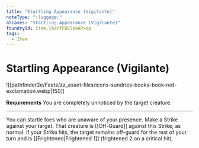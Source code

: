 ```yaml
---
title: "Startling Appearance (Vigilante)"
noteType: ":luggage:"
aliases: "Startling Appearance (Vigilante)"
foundryId: Item.iAaYfFBE5p4APxop
tags:
  - Item
---
```


# Startling Appearance (Vigilante)
![[pathfinder2e/Feats/zz_asset-files/icons-sundries-books-book-red-exclamation.webp|150]]

**Requirements** You are completely unnoticed by the target creature.

* * *

You can startle foes who are unaware of your presence. Make a Strike against your target. That creature is [[Off-Guard]] against this Strike, as normal. If your Strike hits, the target remains off-guard for the rest of your turn and is [[Frightened|Frightened 1]] (frightened 2 on a critical hit).
